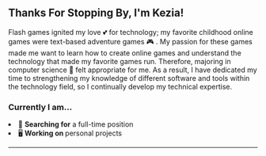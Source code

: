
<h2> Thanks For Stopping By, I'm Kezia! </h2>


<p> Flash games ignited my love 💕 for technology; my favorite childhood online games were text-based adventure games 🎮 . My passion for these games made me want to learn how to create online games and understand the technology that made my favorite games run. Therefore, majoring in computer science 🏫 felt appropriate for me. As a result, I have dedicated my time to strengthening my knowledge of different software and tools within the technology field, so I continually develop my technical expertise. </p>

<h3> Currently I am... </h3>

<li> 🔎 <b> Searching for</b> a full-time position </li>

<li> 🖥️ <b> Working on </b> personal projects </li>

<hr class= "default" >




